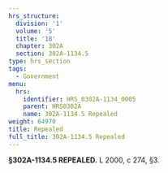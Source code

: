 ```yaml
---
hrs_structure:
  division: '1'
  volume: '5'
  title: '18'
  chapter: 302A
  section: 302A-1134.5
type: hrs_section
tags:
  - Government
menu:
  hrs:
    identifier: HRS_0302A-1134_0005
    parent: HRS0302A
    name: 302A-1134.5 Repealed
weight: 64970
title: Repealed
full_title: 302A-1134.5 Repealed
---
```

**§302A-1134.5 REPEALED.** L 2000, c 274, §3.